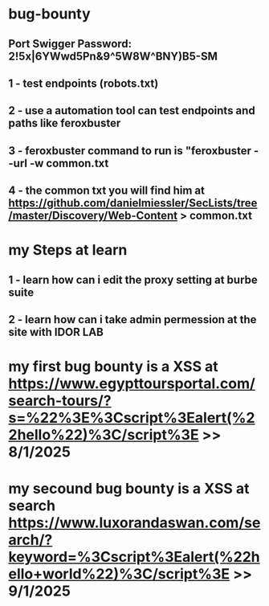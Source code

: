 # bug-bounty
## Port Swigger Password: 2\!5x|6YWwd5Pn&9^5W8W\^BNY)B5-SM
## 1 - test endpoints (robots.txt)
## 2 - use a automation tool can test endpoints and paths like feroxbuster 
## 3 - feroxbuster command to run is "feroxbuster --url <Link> -w common.txt
## 4 - the common txt you will find him at https://github.com/danielmiessler/SecLists/tree/master/Discovery/Web-Content > common.txt

# my Steps at learn

## 1 - learn how can i edit the proxy setting at burbe suite 
## 2 - learn how can i take admin permession at the site with IDOR LAB

# my first bug bounty is a XSS at https://www.egypttoursportal.com/search-tours/?s=%22%3E%3Cscript%3Ealert(%22hello%22)%3C/script%3E  >>  8/1/2025
# my secound bug bounty is a XSS at search https://www.luxorandaswan.com/search/?keyword=%3Cscript%3Ealert(%22hello+world%22)%3C/script%3E >> 9/1/2025
